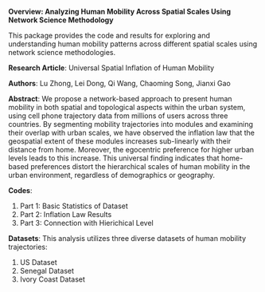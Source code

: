 <strong>Overview: Analyzing Human Mobility Across Spatial Scales Using Network Science Methodology </strong>

This package provides the code and results for exploring and understanding human mobility patterns across different spatial scales using network science methodologies.

 <strong>Research Article</strong>: Universal Spatial Inflation of Human Mobility

 <strong>Authors</strong>: Lu Zhong, Lei Dong, Qi Wang, Chaoming Song, Jianxi Gao

 <strong>Abstract</strong>: We propose a network-based approach to present human mobility in both spatial and topological aspects within the urban system, using cell phone trajectory data from millions of users across three countries. By segmenting mobility trajectories into modules and examining their overlap with urban scales, we have observed the inflation law that the geospatial extent of these modules increases sub-linearly with their distance from home. Moreover, the egocentric preference for higher urban levels leads to this increase. This universal finding indicates that home-based preferences distort the hierarchical scales of human mobility in the urban environment, regardless of demographics or geography.

 <strong>Codes</strong>:
1. Part 1: Basic Statistics of Dataset 
2. Part 2: Inflation Law Results
3. Part 3: Connection with Hierichical Level
   
 <strong>Datasets</strong>:
 This analysis utilizes three diverse datasets of human mobility trajectories:
 1. US Dataset
 2. Senegal Dataset
 3. Ivory Coast Dataset

